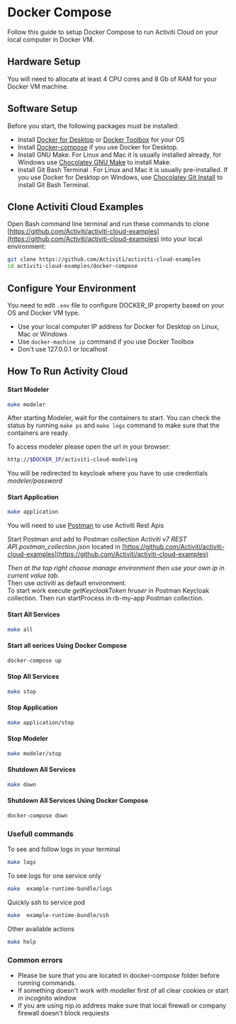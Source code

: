 # Docker Compose

Follow this guide to setup Docker Compose to run Activiti Cloud on your local computer in Docker VM.

## Hardware Setup

You will need to allocate at least 4 CPU cores and 8 Gb of RAM for your Docker VM machine.

## Software Setup

Before you start, the following packages must be installed:

* Install [Docker for Desktop](https://www.docker.com/) or [Docker Toolbox](https://github.com/docker/toolbox/releases) for your OS 
* Install [Docker-compose](https://docs.docker.com/compose/install/) if you use Docker for Desktop. 
* Install GNU Make. For Linux and Mac it is usually installed already, for Windows use [Chocolatey GNU Make](https://chocolatey.org/packages/make) to install Make.
* Install Git Bash Terminal . For Linux and Maс it is usually pre-installed. If you use Docker for Desktop on Windows, use [Chocolatey Git Install](https://chocolatey.org/packages/git.install) to install Git Bash Terminal. 

## Clone Activiti Cloud Examples

Open Bash command line terminal and run these commands to clone [https://github.com/Activiti/activiti-cloud-examples](https://github.com/Activiti/activiti-cloud-examples) into your local environment:

```bash
git clone https://github.com/Activiti/activiti-cloud-examples
cd activiti-cloud-examples/docker-compose
```

## Configure Your Environment

You need to edit `.env` file to configure DOCKER\_IP property based on your OS and Docker VM type.

* Use your local computer IP address for Docker for Desktop on Linux, Mac or Windows
* Use `docker-machine ip` command if you use Docker Toolbox
* Don't use 127.0.0.1 or localhost

## How To Run Activity Cloud

#### Start Modeler

```bash
make modeler
```

After starting Modeler, wait for the containers to start. You can check the status by running `make ps` and `make logs` command to make sure that the containers are ready.

To access modeler please open the url in your browser:

```bash
http://$DOCKER_IP/activiti-cloud-modeling
```

You will be redirected to keycloak where you have to use credentials _modeler/password_

#### Start Application

```bash
make application
```

You will need to use [Postman](https://www.getpostman.com/downloads/) to use Activiti Rest Apis

Start Postman and add to Postman collection _Activiti v7 REST API.postman\_collection.json_ located in [https://github.com/Activiti/activiti-cloud-examples](https://github.com/Activiti/activiti-cloud-examples)   


_Then at the top right choose manage environment then use your own ip in current value tab._   
 Then use _activiti_ as default environment.   
 To start work execute _getKeycloakToken hruser_ in Postman Keycloak collection. Then run startProcess in rb-my-app Postman collection.

#### Start All Services

```bash
make all
```

#### Start all serices Using Docker Compose

```bash
docker-compose up
```

#### Stop All Services

```bash
make stop
```

#### Stop Application

```bash
make application/stop
```

#### Stop Modeler

```bash
make modeler/stop
```

#### Shutdown All Services

```bash
make down
```

#### Shutdown All Services Using Docker Compose

```bash
docker-compose down
```

### Usefull commands

To see and follow logs in your terminal

```bash
make logs
```

To see logs for one service only

```bash
make  example-runtime-bundle/logs
```

Quickly ssh to service pod

```bash
make  example-runtime-bundle/ssh
```

Other available actions

```bash
make help
```

### Common errors

* Please be sure that you are located in docker-compose folder before running commands.
* If something doesn't work with modeller first of all clear cookies or start in incognito window
* If you are using nip.io address make sure that local firewall or company firewall doesn't block requiests

